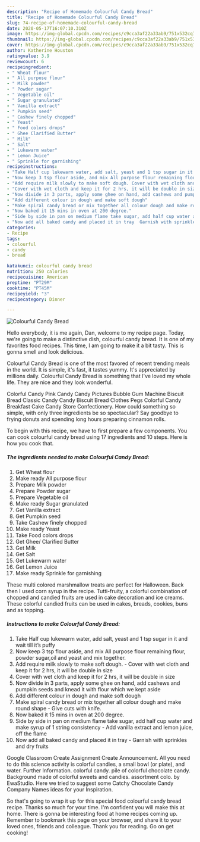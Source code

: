 ```yaml
---
description: "Recipe of Homemade Colourful Candy Bread"
title: "Recipe of Homemade Colourful Candy Bread"
slug: 74-recipe-of-homemade-colourful-candy-bread
date: 2020-05-17T16:07:10.310Z
image: https://img-global.cpcdn.com/recipes/c9cca3af22a33ab9/751x532cq70/colourful-candy-bread-recipe-main-photo.jpg
thumbnail: https://img-global.cpcdn.com/recipes/c9cca3af22a33ab9/751x532cq70/colourful-candy-bread-recipe-main-photo.jpg
cover: https://img-global.cpcdn.com/recipes/c9cca3af22a33ab9/751x532cq70/colourful-candy-bread-recipe-main-photo.jpg
author: Katherine Houston
ratingvalue: 3.9
reviewcount: 6
recipeingredient:
- " Wheat flour"
- " All purpose flour"
- " Milk powder"
- " Powder sugar"
- " Vegetable oil"
- " Sugar granulated"
- " Vanilla extract"
- " Pumpkin seed"
- " Cashew finely chopped"
- " Yeast"
- " Food colors drops"
- " Ghee Clarified Butter"
- " Milk"
- " Salt"
- " Lukewarm water"
- " Lemon Juice"
- " Sprinkle for garnishing"
recipeinstructions:
- "Take Half cup lukewarm water, add salt, yeast and 1 tsp sugar in it and wait till it’s puffy"
- "Now keep 3 tsp flour aside, and mix All purpose flour remaining flour, powder sugar,oil and yeast and mix together."
- "Add require milk slowly to make soft dough. Cover with wet cloth and keep it for 2 hrs, it will be double in size"
- "Cover with wet cloth and keep it for 2 hrs, it will be double in size"
- "Now divide in 3 parts, apply some ghee on hand, add cashews and pumpkin seeds and knead it with flour which we kept aside"
- "Add different colour in dough and make soft dough"
- "Make spiral candy bread or mix together all colour dough and make round shape Give cuts with knife."
- "Now baked it 15 mins in oven at 200 degree."
- "Side by side in pan on medium flame take sugar, add half cup water and make syrup of 1 string consistency  Add vanilla extract and lemon juice, off the flame"
- "Now add all baked candy and placed it in tray  Garnish with sprinkles and dry fruits"
categories:
- Recipe
tags:
- colourful
- candy
- bread

katakunci: colourful candy bread 
nutrition: 250 calories
recipecuisine: American
preptime: "PT29M"
cooktime: "PT45M"
recipeyield: "3"
recipecategory: Dinner

---
```



![Colourful Candy Bread](https://img-global.cpcdn.com/recipes/c9cca3af22a33ab9/751x532cq70/colourful-candy-bread-recipe-main-photo.jpg)

Hello everybody, it is me again, Dan, welcome to my recipe page. Today, we're going to make a distinctive dish, colourful candy bread. It is one of my favorites food recipes. This time, I am going to make it a bit tasty. This is gonna smell and look delicious.

Colourful Candy Bread is one of the most favored of recent trending meals in the world. It is simple, it's fast, it tastes yummy. It's appreciated by millions daily. Colourful Candy Bread is something that I've loved my whole life. They are nice and they look wonderful.

Colorful Candy Pink Candy Candy Pictures Bubble Gum Machine Biscuit Bread Classic Candy Candy Biscuit Bread Clothes Pegs Colorful Candy Breakfast Cake Candy Store Confectionery. How could something so simple, with only three ingredients be so spectacular? Say goodbye to frying donuts and spending long hours preparing cinnamon rolls.


To begin with this recipe, we have to first prepare a few components. You can cook colourful candy bread using 17 ingredients and 10 steps. Here is how you cook that.

<!--inarticleads1-->

##### The ingredients needed to make Colourful Candy Bread:

1. Get  Wheat flour
1. Make ready  All purpose flour
1. Prepare  Milk powder
1. Prepare  Powder sugar
1. Prepare  Vegetable oil
1. Make ready  Sugar granulated
1. Get  Vanilla extract
1. Get  Pumpkin seed
1. Take  Cashew finely chopped
1. Make ready  Yeast
1. Take  Food colors drops
1. Get  Ghee/ Clarified Butter
1. Get  Milk
1. Get  Salt
1. Get  Lukewarm water
1. Get  Lemon Juice
1. Make ready  Sprinkle for garnishing


These multi colored marshmallow treats are perfect for Halloween. Back then I used corn syrup in the recipe. Tutti-fruity, a colorful combination of chopped and candied fruits are used in cake decoration and ice creams. These colorful candied fruits can be used in cakes, breads, cookies, buns and as topping. 

<!--inarticleads2-->

##### Instructions to make Colourful Candy Bread:

1. Take Half cup lukewarm water, add salt, yeast and 1 tsp sugar in it and wait till it’s puffy
1. Now keep 3 tsp flour aside, and mix All purpose flour remaining flour, powder sugar,oil and yeast and mix together.
1. Add require milk slowly to make soft dough. - Cover with wet cloth and keep it for 2 hrs, it will be double in size
1. Cover with wet cloth and keep it for 2 hrs, it will be double in size
1. Now divide in 3 parts, apply some ghee on hand, add cashews and pumpkin seeds and knead it with flour which we kept aside
1. Add different colour in dough and make soft dough
1. Make spiral candy bread or mix together all colour dough and make round shape - Give cuts with knife.
1. Now baked it 15 mins in oven at 200 degree.
1. Side by side in pan on medium flame take sugar, add half cup water and make syrup of 1 string consistency  - Add vanilla extract and lemon juice, off the flame
1. Now add all baked candy and placed it in tray  - Garnish with sprinkles and dry fruits


Google Classroom Create Assignment Create Announcement. All you need to do this science activity is colorful candies, a small bowl (or plate), and water. Further Information. colorful candy. pile of colorful chocolate candy. Background made of colorful sweets and candies. assortment colo. by EwaStudio. Here we tried to suggest some Catchy Chocolate Candy Company Names ideas for your Inspiration. 

So that's going to wrap it up for this special food colourful candy bread recipe. Thanks so much for your time. I'm confident you will make this at home. There is gonna be interesting food at home recipes coming up. Remember to bookmark this page on your browser, and share it to your loved ones, friends and colleague. Thank you for reading. Go on get cooking!
